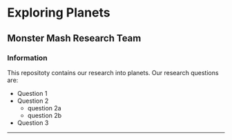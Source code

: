 # Exploring Planets

## Monster Mash Research Team

### Information

This repositoty contains our research into planets. Our research questions are:
* Question 1
* Question 2
  - question 2a
  - question 2b
* Question 3

---
